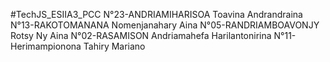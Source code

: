 #TechJS_ESIIA3_PCC
  N°23-ANDRIAMIHARISOA Toavina Andrandraina
  N°13-RAKOTOMANANA Nomenjanahary Aina 
  N°05-RANDRIAMBOAVONJY Rotsy Ny Aina
  N°02-RASAMISON Andriamahefa Harilantonirina
  N°11- Herimampionona Tahiry Mariano
